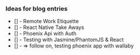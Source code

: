 ### Ideas for blog entries
- [] - Remote Work Etiquette
- [] - React Native Take Aways
- [] - Phoenix Api with Auth
- [] - Testing with Jasmine/PhantomJS & React
- [] - => follow on, testing phoenix app with wallaby
